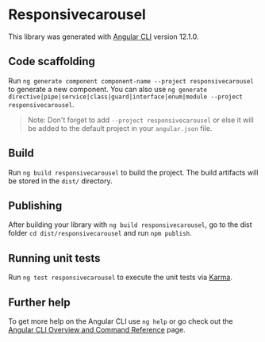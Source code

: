 # Responsivecarousel

This library was generated with [Angular CLI](https://github.com/angular/angular-cli) version 12.1.0.

## Code scaffolding

Run `ng generate component component-name --project responsivecarousel` to generate a new component. You can also use `ng generate directive|pipe|service|class|guard|interface|enum|module --project responsivecarousel`.
> Note: Don't forget to add `--project responsivecarousel` or else it will be added to the default project in your `angular.json` file. 

## Build

Run `ng build responsivecarousel` to build the project. The build artifacts will be stored in the `dist/` directory.

## Publishing

After building your library with `ng build responsivecarousel`, go to the dist folder `cd dist/responsivecarousel` and run `npm publish`.

## Running unit tests

Run `ng test responsivecarousel` to execute the unit tests via [Karma](https://karma-runner.github.io).

## Further help

To get more help on the Angular CLI use `ng help` or go check out the [Angular CLI Overview and Command Reference](https://angular.io/cli) page.
